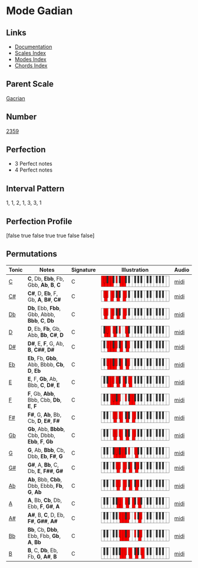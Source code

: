 # Mode Gadian

## Links

- [Documentation](index.md)
- [Scales Index](Scales.md)
- [Modes Index](Modes.md)
- [Chords Index](Chords.md)

## Parent Scale

[Gacrian](ScaleGacrian.md)

## Number

[2359](https://ianring.com/musictheory/scales/2359)

## Perfection

- 3 Perfect notes
- 4 Perfect notes

## Interval Pattern

1, 1, 2, 1, 3, 3, 1

## Perfection Profile

[false true false true true false false]

## Permutations

| Tonic | Notes | Signature | Illustration | Audio |
|-------|-------|-----------|--------------|-------|
| [C](ModeCNaturalGadian.md) | **C**, Db, **Ebb**, Fb, Gbb, **Ab**, **B**, **C** | C | ![CNaturalGadian](ModeCNaturalGadian.png) | [midi](https://github.com/edipermadi/music/blob/main/docs/ModeCNaturalGadian.mid?raw=true) |
| [C#](ModeCSharpGadian.md) | **C#**, D, **Eb**, F, Gb, **A**, **B#**, **C#** | C | ![CSharpGadian](ModeCSharpGadian.png) | [midi](https://github.com/edipermadi/music/blob/main/docs/ModeCSharpGadian.mid?raw=true) |
| [Db](ModeDFlatGadian.md) | **Db**, Ebb, **Fbb**, Gbb, Abbb, **Bbb**, **C**, **Db** | C | ![DFlatGadian](ModeDFlatGadian.png) | [midi](https://github.com/edipermadi/music/blob/main/docs/ModeDFlatGadian.mid?raw=true) |
| [D](ModeDNaturalGadian.md) | **D**, Eb, **Fb**, Gb, Abb, **Bb**, **C#**, **D** | C | ![DNaturalGadian](ModeDNaturalGadian.png) | [midi](https://github.com/edipermadi/music/blob/main/docs/ModeDNaturalGadian.mid?raw=true) |
| [D#](ModeDSharpGadian.md) | **D#**, E, **F**, G, Ab, **B**, **C##**, **D#** | C | ![DSharpGadian](ModeDSharpGadian.png) | [midi](https://github.com/edipermadi/music/blob/main/docs/ModeDSharpGadian.mid?raw=true) |
| [Eb](ModeEFlatGadian.md) | **Eb**, Fb, **Gbb**, Abb, Bbbb, **Cb**, **D**, **Eb** | C | ![EFlatGadian](ModeEFlatGadian.png) | [midi](https://github.com/edipermadi/music/blob/main/docs/ModeEFlatGadian.mid?raw=true) |
| [E](ModeENaturalGadian.md) | **E**, F, **Gb**, Ab, Bbb, **C**, **D#**, **E** | C | ![ENaturalGadian](ModeENaturalGadian.png) | [midi](https://github.com/edipermadi/music/blob/main/docs/ModeENaturalGadian.mid?raw=true) |
| [F](ModeFNaturalGadian.md) | **F**, Gb, **Abb**, Bbb, Cbb, **Db**, **E**, **F** | C | ![FNaturalGadian](ModeFNaturalGadian.png) | [midi](https://github.com/edipermadi/music/blob/main/docs/ModeFNaturalGadian.mid?raw=true) |
| [F#](ModeFSharpGadian.md) | **F#**, G, **Ab**, Bb, Cb, **D**, **E#**, **F#** | C | ![FSharpGadian](ModeFSharpGadian.png) | [midi](https://github.com/edipermadi/music/blob/main/docs/ModeFSharpGadian.mid?raw=true) |
| [Gb](ModeGFlatGadian.md) | **Gb**, Abb, **Bbbb**, Cbb, Dbbb, **Ebb**, **F**, **Gb** | C | ![GFlatGadian](ModeGFlatGadian.png) | [midi](https://github.com/edipermadi/music/blob/main/docs/ModeGFlatGadian.mid?raw=true) |
| [G](ModeGNaturalGadian.md) | **G**, Ab, **Bbb**, Cb, Dbb, **Eb**, **F#**, **G** | C | ![GNaturalGadian](ModeGNaturalGadian.png) | [midi](https://github.com/edipermadi/music/blob/main/docs/ModeGNaturalGadian.mid?raw=true) |
| [G#](ModeGSharpGadian.md) | **G#**, A, **Bb**, C, Db, **E**, **F##**, **G#** | C | ![GSharpGadian](ModeGSharpGadian.png) | [midi](https://github.com/edipermadi/music/blob/main/docs/ModeGSharpGadian.mid?raw=true) |
| [Ab](ModeAFlatGadian.md) | **Ab**, Bbb, **Cbb**, Dbb, Ebbb, **Fb**, **G**, **Ab** | C | ![AFlatGadian](ModeAFlatGadian.png) | [midi](https://github.com/edipermadi/music/blob/main/docs/ModeAFlatGadian.mid?raw=true) |
| [A](ModeANaturalGadian.md) | **A**, Bb, **Cb**, Db, Ebb, **F**, **G#**, **A** | C | ![ANaturalGadian](ModeANaturalGadian.png) | [midi](https://github.com/edipermadi/music/blob/main/docs/ModeANaturalGadian.mid?raw=true) |
| [A#](ModeASharpGadian.md) | **A#**, B, **C**, D, Eb, **F#**, **G##**, **A#** | C | ![ASharpGadian](ModeASharpGadian.png) | [midi](https://github.com/edipermadi/music/blob/main/docs/ModeASharpGadian.mid?raw=true) |
| [Bb](ModeBFlatGadian.md) | **Bb**, Cb, **Dbb**, Ebb, Fbb, **Gb**, **A**, **Bb** | C | ![BFlatGadian](ModeBFlatGadian.png) | [midi](https://github.com/edipermadi/music/blob/main/docs/ModeBFlatGadian.mid?raw=true) |
| [B](ModeBNaturalGadian.md) | **B**, C, **Db**, Eb, Fb, **G**, **A#**, **B** | C | ![BNaturalGadian](ModeBNaturalGadian.png) | [midi](https://github.com/edipermadi/music/blob/main/docs/ModeBNaturalGadian.mid?raw=true) |
